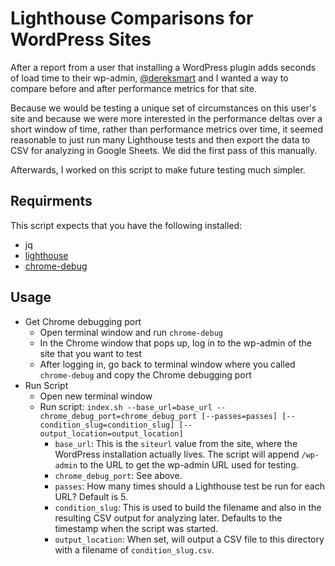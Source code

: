 # Lighthouse Comparisons for WordPress Sites

After a report from a user that installing a WordPress plugin adds seconds of load time to their wp-admin, [@dereksmart](https://github.com/dereksmart) and I wanted a way to compare before and after performance metrics for that site.

Because we would be testing a unique set of circumstances on this user's site and because we were more interested in the performance deltas over a short window of time, rather than performance metrics over time, it seemed reasonable to just run many Lighthouse tests and then export the data to CSV for analyzing in Google Sheets. We did the first pass of this manually.

Afterwards, I worked on this script to make future testing much simpler.

## Requirments

This script expects that you have the following installed:

- jq
- [lighthouse](https://github.com/GoogleChrome/lighthouse#using-the-node-cli)
- [chrome-debug](https://github.com/GoogleChrome/lighthouse/blob/master/docs/authenticated-pages.md#option-4-open-a-debug-instance-of-chrome-and-manually-log-in)

## Usage

- Get Chrome debugging port
  - Open terminal window and run `chrome-debug`
  - In the Chrome window that pops up, log in to the wp-admin of the site that you want to test
  - After logging in, go back to terminal window where you called `chrome-debug` and copy the Chrome debugging port
- Run Script
  - Open new terminal window
  - Run script: `index.sh --base_url=base_url --chrome_debug_port=chrome_debug_port [--passes=passes] [--condition_slug=condition_slug] [--output_location=output_location]`
    - `base_url`: This is the `siteurl` value from the site, where the WordPress installation actually lives. The script will append `/wp-admin` to the URL to get the wp-admin URL used for testing.
    - `chrome_debug_port`: See above.
    - `passes`: How many times should a Lighthouse test be run for each URL? Default is 5.
    - `condition_slug`: This is used to build the filename and also in the resulting CSV output for analyzing later. Defaults to the timestamp when the script was started.
    - `output_location`: When set, will output a CSV file to this directory with a filename of `condition_slug.csv`.
